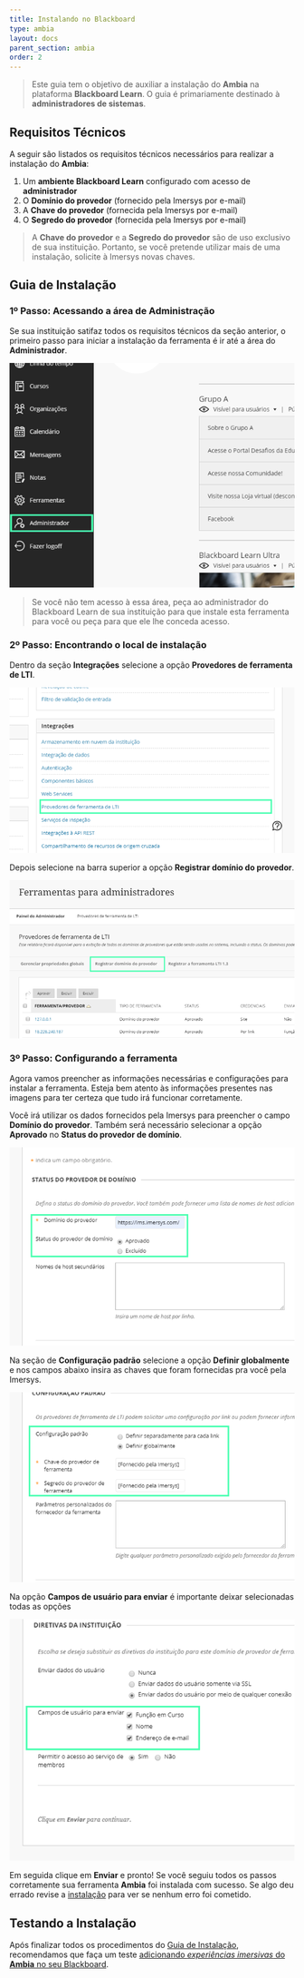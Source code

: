 ```yaml
---
title: Instalando no Blackboard
type: ambia
layout: docs
parent_section: ambia
order: 2
---
```


> Este guia tem o objetivo de auxiliar a instalação do **Ambia** na plataforma **Blackboard Learn**. O guia é primariamente destinado à **administradores de sistemas**.


## Requisitos Técnicos

A seguir são listados os requisitos técnicos necessários para realizar a instalação do **Ambia**:

1. Um **ambiente Blackboard Learn** configurado com acesso de **administrador**
2. O **Domínio do provedor** (fornecido pela Imersys por e-mail)
3. A **Chave do provedor** (fornecida pela Imersys por e-mail)
4. O **Segredo do provedor** (fornecida pela Imersys por e-mail)

> A **Chave do provedor** e a **Segredo do provedor** são de uso exclusivo de sua instituição. Portanto, se você pretende utilizar mais de uma instalação, solicite à Imersys novas chaves.
>

## Guia de Instalação

### 1º Passo: Acessando a área de Administração

Se sua instituição satifaz todos os requisitos técnicos da seção anterior, o primeiro passo para iniciar a instalação da ferramenta é ir até a área do **Administrador**.

![360&deg; Image Viewer](images/Blackboard-SS1.png)

> Se você não tem acesso à essa área, peça ao administrador do Blackboard Learn de sua instituição para que instale esta ferramenta para você ou peça para que ele lhe conceda acesso.

### 2º Passo: Encontrando o local de instalação

Dentro da seção **Integrações** selecione a opção **Provedores de ferramenta de LTI**.

![360&deg; Image Viewer](images/Blackboard-SS2.png)

Depois selecione na barra superior a opção **Registrar domínio do provedor**.

![360&deg; Image Viewer](images/Blackboard-SS3.png)

### 3º Passo: Configurando a ferramenta

Agora vamos preencher as informações necessárias e configurações para instalar a ferramenta. Esteja bem atento às informações presentes nas imagens para ter certeza que tudo irá funcionar corretamente.

Você irá utilizar os dados fornecidos pela Imersys para preencher o campo **Domínio do provedor**. Também será necessário selecionar a opção **Aprovado** no **Status do provedor de domínio**.

![360&deg; Image Viewer](images/Blackboard-SS4.png)

Na seção de **Configuração padrão** selecione a opção **Definir globalmente** e nos 
campos abaixo insira as chaves que foram fornecidas pra você pela Imersys.

![360&deg; Image Viewer](images/Blackboard-SS5.png)

Na opção **Campos de usuário para enviar** é importante deixar selecionadas todas as opções

![360&deg; Image Viewer](images/Blackboard-SS6.png)

Em seguida clique em **Enviar** e pronto! Se você seguiu todos os passos corretamente sua
ferramenta **Ambia** foi instalada com sucesso. Se algo deu errado revise a [instalação](#guia-de-instalacao) para ver se nenhum erro foi cometido.

## Testando a Instalação

[blackboard-usage]: ./blackboard-usage.md

Após finalizar todos os procedimentos do [Guia de Instalação](#guia-de-instalacao), recomendamos que faça um teste [adicionando *experiências imersivas* do **Ambia** no seu Blackboard][blackboard-usage].
